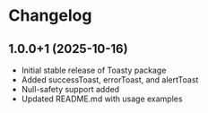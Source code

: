 # Changelog

## 1.0.0+1 (2025-10-16)
- Initial stable release of Toasty package
- Added successToast, errorToast, and alertToast
- Null-safety support added
- Updated README.md with usage examples
